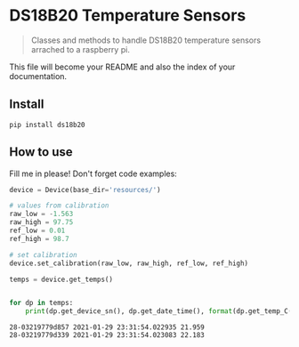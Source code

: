# DS18B20 Temperature Sensors
> Classes and methods to handle DS18B20 temperature sensors arrached to a raspberry pi.


This file will become your README and also the index of your documentation.

## Install

`pip install ds18b20`

## How to use

Fill me in please! Don't forget code examples:

```python
device = Device(base_dir='resources/')

# values from calibration
raw_low = -1.563
raw_high = 97.75
ref_low = 0.01
ref_high = 98.7

# set calibration
device.set_calibration(raw_low, raw_high, ref_low, ref_high)

temps = device.get_temps()


for dp in temps:
    print(dp.get_device_sn(), dp.get_date_time(), format(dp.get_temp_C(), '.3f'))


```

    28-03219779d857 2021-01-29 23:31:54.022935 21.959
    28-03219779d339 2021-01-29 23:31:54.023083 22.183

